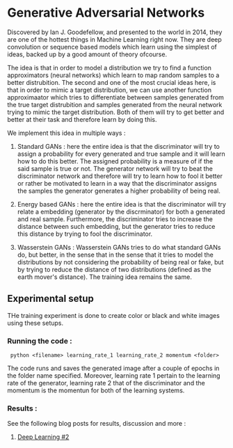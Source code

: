 # Generative Adversarial Networks

Discovered by Ian J. Goodefellow, and presented to the world in 2014, they are one of the hottest things in Machine Learning right now. They are deep convolution or sequence based models which learn using the simplest of ideas, backed up by a good amount of theory ofcourse. 

The idea is that in order to model a distribution we try to find a function approximators (neural networks) which learn to map random samples to a better distrubition. The second and one of the most crucial ideas here, is that in order to mimic a target distribution, we can use another function approximaator which tries to differentiate between samples generated from the true target distrubition and samples generated from the neural network trying to mimic the target distribution. Both of them will try to get better and better at their task and therefore learn by doing this. 

We implement this idea in multiple ways : 

1. Standard GANs : here the entire idea is that the discriminator will try to assign a probability for every generated and true sample and it will learn how to do this better. The assigned probability is a measure of if the said sample is true or not. The generator network will try to beat the discriminator network and therefore will try to learn how to fool it better or rather be motivated to learn in a way that the discriminator assigns the samples the generator generates a higher probability of being real. 

2. Energy based GANs : here the entire idea is that the discriminator will try relate a embedding (generator by the discrminator) for both a generated and real sample. Furthermore, the discriminator tries to increase the distance between such embedding, but the generator tries to reduce this distance by trying to fool the discriminator. 

3. Wasserstein GANs : Wasserstein GANs tries to do what standard GANs do, but better, in the sense that in the sense that it tries to model the distributions by not considering the probability of being real or fake, but by trying to reduce the distance of two distributions (defined as the earth mover's distance). The training idea remains the same. 

## Experimental setup 
THe training experiment is done to create color or black and white images using these setups. 

### Running the code :
``` python <filename> learning_rate_1 learning_rate_2 momentum <folder>```

The code runs and saves the generated image after a couple of epochs in the folder name specified. Moreover, learning rate 1 pertain to the learning rate of the generator, learning rate 2 that of the discriminator and the momentum is the momentun for both of the learning systems. 

### Results : 
See the following blog posts for results, discussion and more :

1. [Deep Learning #2](https://medium.com/@prannaykhosla/writing-a-deep-learning-repo-2-c4589fb169b1)